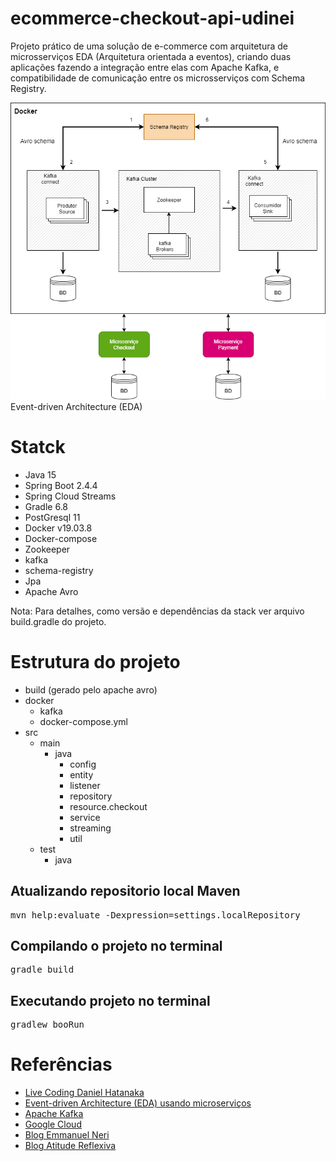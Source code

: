# ecommerce-checkout-api-udinei
Projeto prático de uma solução de e-commerce com
arquitetura de microsserviços EDA (Arquitetura orientada a eventos),
criando duas aplicações fazendo a integração entre elas com Apache Kafka, e compatibilidade 
de comunicação entre os microsserviços com Schema Registry. 

![](images/arquitetura-sistema.png)
Event-driven Architecture (EDA)

# Statck
- Java 15
- Spring Boot 2.4.4
- Spring Cloud Streams 
- Gradle 6.8
- PostGresql 11
- Docker v19.03.8
- Docker-compose 
- Zookeeper
- kafka 
- schema-registry
- Jpa
- Apache Avro

Nota: Para detalhes, como versão e dependências
da stack ver arquivo build.gradle do projeto.

# Estrutura do projeto
- build (gerado pelo apache avro)
- docker
  - kafka
  - docker-compose.yml
- src
   - main
     - java
        - config
        - entity
        - listener
        - repository
        - resource.checkout
        - service
        - streaming
        - util
   - test
     - java

## Atualizando repositorio local Maven
<pre>mvn help:evaluate -Dexpression=settings.localRepository
</pre>
## Compilando o projeto no terminal
<pre>gradle build</pre>

## Executando projeto no terminal

<pre>gradlew booRun</pre>



# Referências
* [Live Coding Daniel Hatanaka](https://github.com/hatanakadaniel)
* [Event-driven Architecture (EDA) usando microserviços ](https://medium.com/@marcelomg21/event-driven-architecture-eda-em-uma-arquitetura-de-micro-servi%C3%A7os-1981614cdd45#)
* [Apache Kafka](https://www.confluent.io/what-is-apache-kafka)  
* [Google Cloud](https://cloud.google.com/solutions/capturing-change-logs-with-debezium?hl=pt-br)
* [Blog Emmanuel Neri](https://emmanuelneri.com.br/2019/06/04/kafka-no-spring-boot/)
* [Blog Atitude Reflexiva](https://atitudereflexiva.wordpress.com/2020/03/05/apache-kafka-introducao/)
